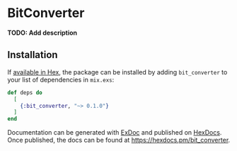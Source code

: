 # BitConverter

**TODO: Add description**

## Installation

If [available in Hex](https://hex.pm/docs/publish), the package can be installed
by adding `bit_converter` to your list of dependencies in `mix.exs`:

```elixir
def deps do
  [
    {:bit_converter, "~> 0.1.0"}
  ]
end
```

Documentation can be generated with [ExDoc](https://github.com/elixir-lang/ex_doc)
and published on [HexDocs](https://hexdocs.pm). Once published, the docs can
be found at <https://hexdocs.pm/bit_converter>.

